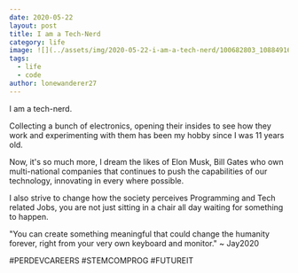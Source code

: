 ```yaml
---
date: 2020-05-22
layout: post
title: I am a Tech-Nerd
category: life
image: ![](../assets/img/2020-05-22-i-am-a-tech-nerd/100682803_1088491691536209_8776004218919059456_n.jpg)
tags:
  - life
  - code
author: lonewanderer27
---
```


I am a tech-nerd. 

Collecting a bunch of electronics, opening their insides to see how they work and experimenting with them has been my hobby since I was 11 years old.

Now, it's so much more, I dream the likes of Elon Musk, Bill Gates who own multi-national companies that continues to push the capabilities of our technology, innovating in every where possible.

I also strive to change how the society perceives Programming and Tech related Jobs, you are not just sitting in a chair all day waiting for something to happen.

"You can create something meaningful that could change the humanity forever, right from your very own keyboard and monitor."  ~ Jay2020

#PERDEVCAREERS
#STEMCOMPROG
#FUTUREIT 